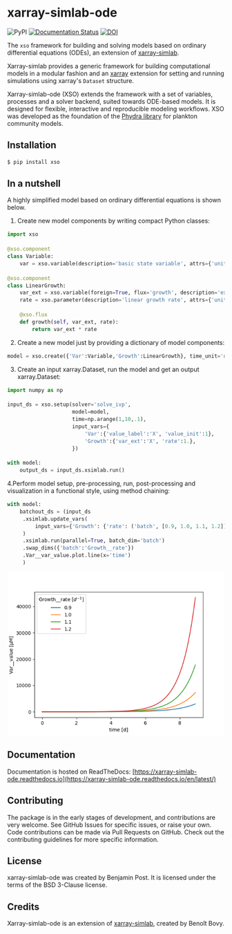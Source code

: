 # xarray-simlab-ode

![PyPI](https://img.shields.io/pypi/v/xso) [![Documentation Status](https://readthedocs.org/projects/xarray-simlab-ode/badge/?version=latest)](https://xarray-simlab-ode.readthedocs.io/en/latest/?badge=latest) [![DOI](https://zenodo.org/badge/DOI/10.5281/zenodo.8178616.svg)](https://doi.org/10.5281/zenodo.8178616)




The `xso` framework for building and solving models based on ordinary differential equations (ODEs), an extension of [xarray-simlab](https://github.com/xarray-contrib/xarray-simlab).

Xarray-simlab provides a generic framework for building computational models in a modular fashion and an [xarray](http://xarray.pydata.org/) extension for setting and running simulations using xarray's `Dataset` structure.

Xarray-simlab-ode (XSO) extends the framework with a set of variables, processes and a solver backend, suited towards ODE-based models. It is designed for flexible, interactive and reproducible modeling workflows. XSO was developed as the foundation of the [Phydra library](https://github.com/ben1post/phydra) for plankton community models.

## Installation

```bash
$ pip install xso
```

## In a nutshell
A highly simplified model based on ordinary differential equations is shown below.
1. Create new model components by writing compact Python classes:
```python
import xso

@xso.component
class Variable:
    var = xso.variable(description='basic state variable', attrs={'units':'µM'})

@xso.component
class LinearGrowth:
    var_ext = xso.variable(foreign=True, flux='growth', description='external state variable')
    rate = xso.parameter(description='linear growth rate', attrs={'units':'$d^{-1}$'})

    @xso.flux
    def growth(self, var_ext, rate):
        return var_ext * rate
```
2. Create a new model just by providing a dictionary of model components:

```python
model = xso.create({'Var':Variable,'Growth':LinearGrowth}, time_unit='d')
```
3. Create an input xarray.Dataset, run the model and get an output xarray.Dataset:

```python
import numpy as np

input_ds = xso.setup(solver='solve_ivp',
                     model=model,
                     time=np.arange(1,10,.1),
                     input_vars={
                         'Var':{'value_label':'X', 'value_init':1},
                         'Growth':{'var_ext':'X', 'rate':1.},
                     })

with model:
    output_ds = input_ds.xsimlab.run()
```
4.Perform model setup, pre-processing, run, post-processing and visualization in a functional style, using method chaining:
```python
with model:
    batchout_ds = (input_ds
     .xsimlab.update_vars(
         input_vars={'Growth': {'rate': ('batch', [0.9, 1.0, 1.1, 1.2])}}
     )
     .xsimlab.run(parallel=True, batch_dim='batch')
     .swap_dims({'batch':'Growth__rate'})
     .Var__var_value.plot.line(x='time')
     )
```
![plot](docs/_static/GrowthRate_BatchOut.png)

## Documentation

Documentation is hosted on ReadTheDocs: [https://xarray-simlab-ode.readthedocs.io](https://xarray-simlab-ode.readthedocs.io/en/latest/)

## Contributing

The package is in the early stages of development, and contributions are very welcome. See GitHub Issues for specific issues, or raise your own.
Code contributions can be made via Pull Requests on GitHub.
Check out the contributing guidelines for more specific information.

## License

xarray-simlab-ode was created by Benjamin Post. 
It is licensed under the terms of the BSD 3-Clause license.

## Credits

Xarray-simlab-ode is an extension of [xarray-simlab](https://github.com/xarray-contrib/xarray-simlab), created by Benoît Bovy.

